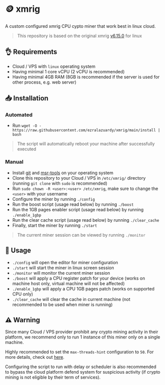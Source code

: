 # 🪙 xmrig

A custom configured xmrig CPU cypto miner that work best in linux cloud.

> This repository is based on the original xmrig [v6.15.0](https://github.com/xmrig/xmrig/releases/tag/v6.15.0) for linux

## 👌 Requirements

- Cloud / VPS with `linux` operating system
- Having minimal 1 core vCPU (2 vCPU is recommended)
- Having minimal 4GB RAM (8GB is recommended if the server is used for other process, e.g. web server)

## 📥 Installation

### Automated

- Run `wget -O - https://raw.githubusercontent.com/ezralazuardy/xmrig/main/install | bash`

> The script will automatically reboot your machine after successfully executed

### Manual

- Install [git](https://command-not-found.com/git) and [msr-tools](https://command-not-found.com/wrmsr) on your operating system
- Clone this repository to your Cloud / VPS in `/etc/xmrig/` directory (running `git clone` with `sudo` is recommended)
- Run `sudo chown -R <user>:<user> /etc/xmrig`, make sure to change the `<user>` with your username
- Configure the miner by running `./config`
- Run the boost script (usage read below) by running `./boost`
- Run the 1GB pages enabler script (usage read below) by running `./enable_1gbp`
- Run the clear cache script (usage read below) by running `./clear_cache`
- Finally, start the miner by running `./start`

> The current miner session can be viewed by running `./monitor`

## 🔨 Usage

- `./config` will open the editor for miner configuration
- `./start` will start the miner in linux screen session
- `./monitor` will monitor the current miner session
- `./boost` will apply a CPU register patch for your device (works on machine host only, virtual machine will not be affected)
- `./enable_1gbp` will apply a CPU 1GB pages patch (works on supported CPU only)
- `./clear_cache` will clear the cache in current machine (not recommended to be used when miner is running)

## ⚠️ Warning

Since many Cloud / VPS provider prohibit any crypto mining activity in their platform, we recommend only to run 1 instance of this miner only on a single machine.

Highly recommended to set the `max-threads-hint` configuration to `50`. For more details, check out [here](https://github.com/xmrig/xmrig/blob/beta/doc/CPU_MAX_USAGE.md).

Configuring the script to run with delay or scheduler is also recommended to bypass the cloud platform defend system for suspicious activity (if crypto mining is not eligible by their term of services).
